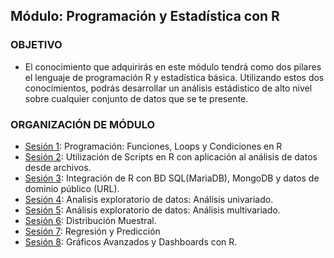  
## Módulo: Programación y Estadística con R

### OBJETIVO 
 - El conocimiento que adquirirás en este módulo tendrá como dos pilares el lenguaje de programación R y estadística básica. Utilizando estos dos conocimientos, podrás desarrollar un análisis estádistico de alto nivel sobre cualquier conjunto de datos que se te presente.



 ### ORGANIZACIÓN DE MÓDULO 
 
 - [Sesión 1](Sesion-01): Programación: Funciones, Loops y Condiciones en R  
 - [Sesión 2](Sesion-02): Utilización de Scripts en R con aplicación al análisis de datos desde archivos.  
 - [Sesión 3](Sesion-03): Integración de R con BD SQL(MariaDB), MongoDB y datos de dominio público (URL).  
 - [Sesión 4](Sesion-04): Analisis exploratorio de datos: Análisis univariado.  
 - [Sesión 5](Sesion-05): Análisis exploratorio de datos: Análisis multivariado. 
 - [Sesión 6](Sesion-06): Distribución Muestral.
 - [Sesión 7](Sesion-07): Regresión y Predicción  
 - [Sesión 8](Sesion-08): Gráficos Avanzados y Dashboards con R. 


